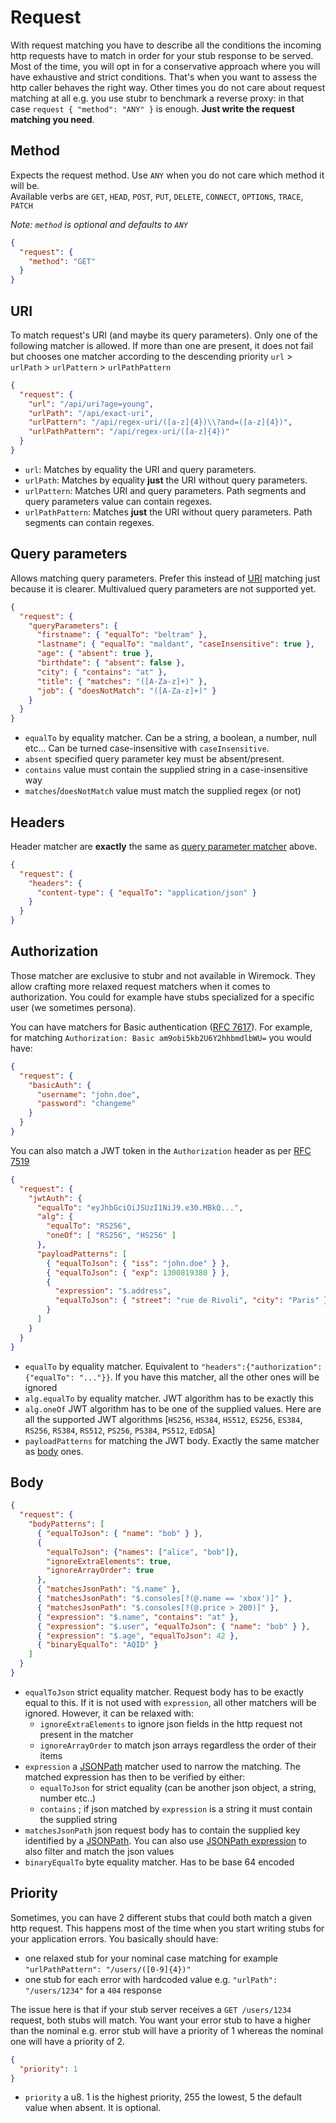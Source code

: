 # Request

With request matching you have to describe all the conditions the incoming http requests have to match in order for your
stub response to be served. Most of the time, you will opt in for a conservative approach where you will have exhaustive
and strict conditions. That's when you want to assess the http caller behaves the right way. Other times you do not care
about request matching at all e.g. you use stubr to benchmark a reverse proxy: in that
case `request { "method": "ANY" }` is enough. **Just write the request matching you need**.

## Method

Expects the request method. Use `ANY` when you do not care which method it will be.  
Available verbs are `GET`, `HEAD`, `POST`, `PUT`, `DELETE`, `CONNECT`, `OPTIONS`, `TRACE`, `PATCH`

*Note: `method` is optional and defaults to `ANY`*

```json
{
  "request": {
    "method": "GET"
  }
}
```

## URI

To match request's URI (and maybe its query parameters). Only one of the following matcher is allowed. If more than one
are present, it does not fail but chooses one matcher according to the descending
priority `url` > `urlPath` > `urlPattern` > `urlPathPattern`

```json
{
  "request": {
    "url": "/api/uri?age=young",
    "urlPath": "/api/exact-uri",
    "urlPattern": "/api/regex-uri/([a-z]{4})\\?and=([a-z]{4})",
    "urlPathPattern": "/api/regex-uri/([a-z]{4})"
  }
}
```

* `url`: Matches by equality the URI and query parameters.
* `urlPath`: Matches by equality **just** the URI without query parameters.
* `urlPattern`: Matches URI and query parameters. Path segments and query parameters value can contain regexes.
* `urlPathPattern`: Matches **just** the URI without query parameters. Path segments can contain regexes.

## Query parameters

Allows matching query parameters. Prefer this instead of [URI](#uri) matching just because it is clearer. Multivalued
query parameters are not supported yet.

```json
{
  "request": {
    "queryParameters": {
      "firstname": { "equalTo": "beltram" },
      "lastname": { "equalTo": "maldant", "caseInsensitive": true },
      "age": { "absent": true },
      "birthdate": { "absent": false },
      "city": { "contains": "at" },
      "title": { "matches": "([A-Za-z]+)" },
      "job": { "doesNotMatch": "([A-Za-z]+)" }
    }
  }
}
```

* `equalTo` by equality matcher. Can be a string, a boolean, a number, null etc... Can be turned case-insensitive
  with `caseInsensitive`.
* `absent` specified query parameter key must be absent/present.
* `contains` value must contain the supplied string in a case-insensitive way
* `matches`/`doesNotMatch` value must match the supplied regex (or not)

## Headers

Header matcher are **exactly** the same as [query parameter matcher](#query-parameters) above.

```json
{
  "request": {
    "headers": {
      "content-type": { "equalTo": "application/json" }
    }
  }
}
```

## Authorization

Those matcher are exclusive to stubr and not available in Wiremock. They allow crafting more relaxed request matchers
when it comes to authorization. You could for example have stubs specialized for a specific user (we sometimes persona).

You can have matchers for Basic authentication ([RFC 7617](https://datatracker.ietf.org/doc/html/rfc7617)). For example,
for matching `Authorization: Basic am9obi5kb2U6Y2hhbmdlbWU=` you would have:

```json
{
  "request": {
    "basicAuth": {
      "username": "john.doe",
      "password": "changeme"
    }
  }
}
```

You can also match a JWT token in the `Authorization` header as
per [RFC 7519](https://datatracker.ietf.org/doc/html/rfc7519)

```json
{
  "request": {
    "jwtAuth": {
      "equalTo": "eyJhbGciOiJSUzI1NiJ9.e30.MBkQ...",
      "alg": {
        "equalTo": "RS256",
        "oneOf": [ "RS256", "HS256" ]
      },
      "payloadPatterns": [
        { "equalToJson": { "iss": "john.doe" } },
        { "equalToJson": { "exp": 1300819380 } },
        {
          "expression": "$.address",
          "equalToJson": { "street": "rue de Rivoli", "city": "Paris" }
        }
      ]
    }
  }
}
```

* `equalTo` by equality matcher. Equivalent to `"headers":{"authorization":{"equalTo": "..."}}`. If you have this
  matcher, all the other ones will be ignored
* `alg.equalTo` by equality matcher. JWT algorithm has to be exactly this
* `alg.oneOf` JWT algorithm has to be one of the supplied values. Here are all the supported JWT
  algorithms [`HS256`, `HS384`, `HS512`, `ES256`, `ES384`, `RS256`, `RS384`, `RS512`, `PS256`, `PS384`, `PS512`, `EdDSA`]
* `payloadPatterns` for matching the JWT body. Exactly the same matcher as [body](#body) ones.

## Body

```json
{
  "request": {
    "bodyPatterns": [
      { "equalToJson": { "name": "bob" } },
      {
        "equalToJson": {"names": ["alice", "bob"]},
        "ignoreExtraElements": true,
        "ignoreArrayOrder": true
      },
      { "matchesJsonPath": "$.name" },
      { "matchesJsonPath": "$.consoles[?(@.name == 'xbox')]" },
      { "matchesJsonPath": "$.consoles[?(@.price > 200)]" },
      { "expression": "$.name", "contains": "at" },
      { "expression": "$.user", "equalToJson": { "name": "bob" } },
      { "expression": "$.age", "equalToJson": 42 },
      { "binaryEqualTo": "AQID" }
    ]
  }
}
```

* `equalToJson` strict equality matcher. Request body has to be exactly equal to this. If it is not used
  with `expression`, all other matchers will be ignored. However, it can be relaxed with:
    * `ignoreExtraElements` to ignore json fields in the http request not present in the matcher
    * `ignoreArrayOrder` to match json arrays regardless the order of their items
* `expression` a [JSONPath](https://www.ietf.org/archive/id/draft-goessner-dispatch-jsonpath-00.html) matcher used to
  narrow the matching. The matched expression has then to be verified by either:
    * `equalToJson` for strict equality (can be another json object, a string, number etc..)
    * `contains` ; if json matched by `expression` is a string it must contain the supplied string
* `matchesJsonPath` json request body has to contain the supplied key identified by
  a [JSONPath](https://www.ietf.org/archive/id/draft-goessner-dispatch-jsonpath-00.html). You can also
  use [JSONPath expression](https://docs.hevodata.com/sources/streaming/rest-api/writing-jsonpath-expressions/) to also
  filter and match the json values
* `binaryEqualTo` byte equality matcher. Has to be base 64 encoded

## Priority

Sometimes, you can have 2 different stubs that could both match a given http request. This happens most of the time when
you start writing stubs for your application errors. You basically should have:

* one relaxed stub for your nominal case matching for example `"urlPathPattern": "/users/([0-9]{4})"`
* one stub for each error with hardcoded value e.g. `"urlPath": "/users/1234"` for a `404` response

The issue here is that if your stub server receives a `GET /users/1234` request, both stubs will match. You want your
error stub to have a higher than the nominal e.g. error stub will have a priority of 1 whereas the nominal one will have
a priority of 2.

```json
{
  "priority": 1
}
```

* `priority` a u8. 1 is the highest priority, 255 the lowest, 5 the default value when absent. It is optional.